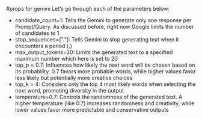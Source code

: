 #props for gemini
Let’s go through each of the parameters below:

- candidate_count=1: Tells the Gemini to generate only one response per Prompt/Query. As discussed before, right now Google limits the number of candidates to 1
- stop_sequences=["."]: Tells Gemini to stop generating text when it encounters a period (.)
- max_output_tokens=20: Limits the generated text to a specified maximum number which here is set to 20
- top_p = 0.7: Influences how likely the next word will be chosen based on its probability. 0.7 favors more probable words, while higher values favor less likely but potentially more creative choices
- top_k = 4: Considers only the top 4 most likely words when selecting the next word, promoting diversity in the output
- temperature=0.7: Controls the randomness of the generated text. A higher temperature (like 0.7) increases randomness and creativity, while lower values favor more predictable and conservative outputs
